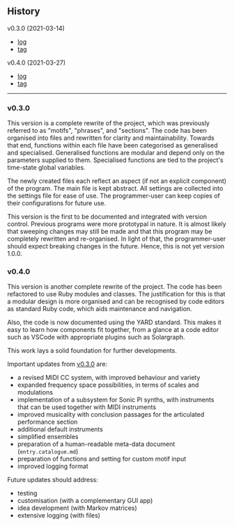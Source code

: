 ## History

v0.3.0 (2021-03-14)
- [log](#v0.3.0)
- [tag]("https://github.com/dolphinOfDelphi/20210303-polyphony/releases/tag/v0.3.0")

v0.4.0 (2021-03-27)
- [log](#v0.4.0)
- [tag]("https://github.com/dolphinOfDelphi/20210303-polyphony/releases/tag/v0.4.0")

<hr/>

### v0.3.0

This version is a complete rewrite of the project, which was previously referred to as "motifs", "phrases", and "sections". The code has been organised into files and rewritten for clarity and maintainability. Towards that end, functions within each file have been categorised as generalised and specialised. Generalised functions are modular and depend only on the parameters supplied to them. Specialised functions are tied to the project's time-state global variables.

The newly created files each reflect an aspect (if not an explicit component) of the program. The main file is kept abstract. All settings are collected into the settings file for ease of use. The programmer-user can keep copies of their configurations for future use.

This version is the first to be documented and integrated with version control. Previous programs were more prototypal in nature. It is almost likely that sweeping changes may still be made and that this program may be completely rewritten and re-organised. In light of that, the programmer-user should expect breaking changes in the future. Hence, this is not yet version 1.0.0.

### v0.4.0

This version is another complete rewrite of the project. The code has been refactored to use Ruby modules and classes. The justification for this is that a modular design is more organised and can be recognised by code editors as standard Ruby code, which aids maintenance and navigation.

Also, the code is now documented using the YARD standard. This makes it easy to learn how components fit together, from a glance at a code editor such as VSCode with appropriate plugins such as Solargraph.

This work lays a solid foundation for further developments.

Important updates from [v0.3.0](#v0.3.0) are:

- a revised MIDI CC system, with improved behaviour and variety
- expanded frequency space possibilities, in terms of scales and modulations
- implementation of a subsystem for Sonic Pi synths, with instruments that can be used together with MIDI instruments
- improved musicality with conclusion passages for the articulated performance section
- additional default instruments
- simplified ensembles
- preparation of a human-readable meta-data document (`entry.catalogue.md`)
- preparation of functions and setting for custom motif input
- improved logging format

Future updates should address:

- testing
- customisation (with a complementary GUI app)
- idea development (with Markov matrices)
- extensive logging (with files)
